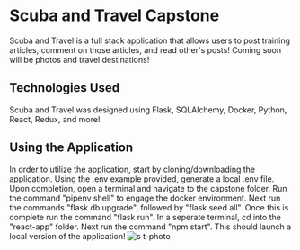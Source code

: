 # Scuba and Travel Capstone

Scuba and Travel is a full stack application that allows users to post training articles, comment on those articles, and read other's posts! Coming soon will be photos and travel destinations!


## Technologies Used

Scuba and Travel was designed using Flask, SQLAlchemy, Docker, Python, React, Redux, and more!


## Using the Application

In order to utilize the application, start by cloning/downloading the application. Using the .env example provided, generate a local .env file. Upon completion, open a terminal and navigate to the capstone folder. Run the command "pipenv shell" to engage the docker environment. Next run the commands "flask db upgrade", followed by "flask seed all". Once this is complete run the command "flask run". In a seperate terminal, cd into the "react-app" folder. Next run the command "npm start". This should launch a local version of the application!
![s t-photo](https://user-images.githubusercontent.com/93758028/165863094-1015cb3e-6623-4b35-aa5b-1a845f976774.jpg)
